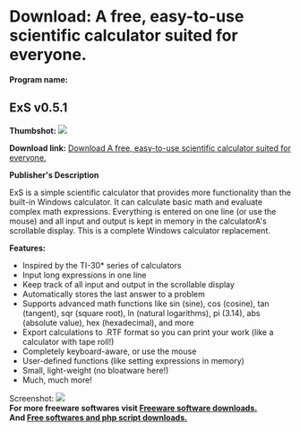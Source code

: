 # Download: A free, easy-to-use scientific calculator suited for everyone.

**Program name:**

## ExS v0.5.1

  
**Thumbshot:** ![](http://www.freewarefiles.com/screenshot/exscalc_md.jpg)   
  
**Download link:** [Download A free, easy-to-use scientific calculator suited for everyone.](http://freesoftwares.boysofts.com/ExS-V_program_33764.html)  
  


**Publisher's Description**  
  


ExS is a simple scientific calculator that provides more functionality than the built-in Windows calculator. It can calculate basic math and evaluate complex math expressions. Everything is entered on one line (or use the mouse) and all input and output is kept in memory in the calculatorA's scrollable display. This is a complete Windows calculator replacement. 

**Features:**

  * Inspired by the TI-30* series of calculators 
  * Input long expressions in one line 
  * Keep track of all input and output in the scrollable display 
  * Automatically stores the last answer to a problem 
  * Supports advanced math functions like sin (sine), cos (cosine), tan (tangent), sqr (square root), ln (natural logarithms), pi (3.14), abs (absolute value), hex (hexadecimal), and more 
  * Export calculations to .RTF format so you can print your work (like a calculator with tape roll!) 
  * Completely keyboard-aware, or use the mouse 
  * User-defined functions (like setting expressions in memory) 
  * Small, light-weight (no bloatware here!) 
  * Much, much more! 

  
  
Screenshot: ![](http://www.freewarefiles.com/screenshot/exscalc.jpg)   
**For more freeware softwares visit [Freeware software downloads.](http://freesoftwares.boysofts.com/)**   
**And [Free softwares and php script downloads.](http://www.boysofts.com/)**

